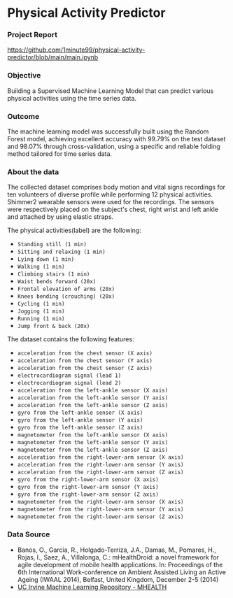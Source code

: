 # **Physical Activity Predictor**
### Project Report
https://github.com/1minute99/physical-activity-predictor/blob/main/main.ipynb

### Objective
Building a Supervised Machine Learning Model that can predict various physical activities using the time series data.

### Outcome
The machine learning model was successfully built using the Random Forest model, achieving excellent accuracy with 99.79% on the test dataset and 98.07% through cross-validation, using a specific and reliable folding method tailored for time series data.

### About the data

The collected dataset comprises body motion and vital signs recordings for ten volunteers of diverse profile while performing 12 physical activities. Shimmer2 wearable sensors were used for the recordings. The sensors were respectively placed on the subject's chest, right wrist and left ankle and attached by using elastic straps.

The physical activities(label) are the following:
- `Standing still (1 min)` 
- `Sitting and relaxing (1 min)`
- `Lying down (1 min) `
- `Walking (1 min)`
- `Climbing stairs (1 min)`
- `Waist bends forward (20x)`
- `Frontal elevation of arms (20x)`
- `Knees bending (crouching) (20x)`
- `Cycling (1 min)`
- `Jogging (1 min)`
- `Running (1 min)`
- `Jump front & back (20x)`

The dataset contains the following features:
- `acceleration from the chest sensor (X axis)`
- `acceleration from the chest sensor (Y axis)`
- `acceleration from the chest sensor (Z axis)`
- `electrocardiogram signal (lead 1)` 
- `electrocardiogram signal (lead 2)`
- `acceleration from the left-ankle sensor (X axis)`
- `acceleration from the left-ankle sensor (Y axis)`
- `acceleration from the left-ankle sensor (Z axis)`
- `gyro from the left-ankle sensor (X axis)`
- `gyro from the left-ankle sensor (Y axis)`
- `gyro from the left-ankle sensor (Z axis)`
- `magnetometer from the left-ankle sensor (X axis)`
- `magnetometer from the left-ankle sensor (Y axis)`
- `magnetometer from the left-ankle sensor (Z axis)`
- `acceleration from the right-lower-arm sensor (X axis)`
- `acceleration from the right-lower-arm sensor (Y axis)`
- `acceleration from the right-lower-arm sensor (Z axis)`
- `gyro from the right-lower-arm sensor (X axis)`
- `gyro from the right-lower-arm sensor (Y axis)`
- `gyro from the right-lower-arm sensor (Z axis)`
- `magnetometer from the right-lower-arm sensor (X axis)`
- `magnetometer from the right-lower-arm sensor (Y axis)`
- `magnetometer from the right-lower-arm sensor (Z axis)`

### Data Source
- Banos, O., Garcia, R., Holgado-Terriza, J.A., Damas, M., Pomares, H., Rojas, I., Saez, A., Villalonga, C.: 
mHealthDroid: a novel framework for agile development of mobile health applications. 
In: Proceedings of the 6th International Work-conference on Ambient Assisted Living an Active Ageing (IWAAL 2014), Belfast, United Kingdom, December 2-5 (2014)
- [UC Irvine Machine Learning Repository - MHEALTH](https://archive.ics.uci.edu/dataset/319/mhealth+dataset)
 
